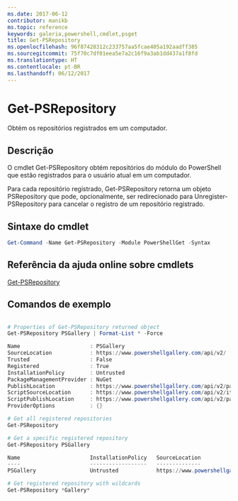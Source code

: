 ```yaml
---
ms.date: 2017-06-12
contributor: manikb
ms.topic: reference
keywords: galeria,powershell,cmdlet,psget
title: Get-PSRepository
ms.openlocfilehash: 96f87428312c233757aa5fcae405a192aadff385
ms.sourcegitcommit: 75f70c7df01eea5e7a2c16f9a3ab1dd437a1f8fd
ms.translationtype: HT
ms.contentlocale: pt-BR
ms.lasthandoff: 06/12/2017
---
```

<a id="get-psrepository" class="xliff"></a>
# Get-PSRepository

Obtém os repositórios registrados em um computador.

<a id="description" class="xliff"></a>
## Descrição

O cmdlet Get-PSRepository obtém repositórios do módulo do PowerShell que estão registrados para o usuário atual em um computador.

Para cada repositório registrado, Get-PSRepository retorna um objeto PSRepository que pode, opcionalmente, ser redirecionado para Unregister-PSRepository para cancelar o registro de um repositório registrado.

<a id="cmdlet-syntax" class="xliff"></a>
## Sintaxe do cmdlet
```powershell
Get-Command -Name Get-PSRepository -Module PowerShellGet -Syntax
```

<a id="cmdlet-online-help-reference" class="xliff"></a>
## Referência da ajuda online sobre cmdlets

[Get-PSRepository](http://go.microsoft.com/fwlink/?LinkID=517127)

<a id="example-commands" class="xliff"></a>
## Comandos de exemplo

```powershell

# Properties of Get-PSRepository returned object
Get-PSRepository PSGallery | Format-List * -Force

Name                      : PSGallery
SourceLocation            : https://www.powershellgallery.com/api/v2/
Trusted                   : False
Registered                : True
InstallationPolicy        : Untrusted
PackageManagementProvider : NuGet
PublishLocation           : https://www.powershellgallery.com/api/v2/package/
ScriptSourceLocation      : https://www.powershellgallery.com/api/v2/items/psscript/
ScriptPublishLocation     : https://www.powershellgallery.com/api/v2/package/
ProviderOptions           : {}

# Get all registered repositories
Get-PSRepository

# Get a specific registered repository
Get-PSRepository PSGallery

Name                      InstallationPolicy   SourceLocation
----                      ------------------   --------------
PSGallery                 Untrusted            https://www.powershellgallery.com/api/v2/

# Get registered repository with wildcards
Get-PSRepository *Gallery*

```

